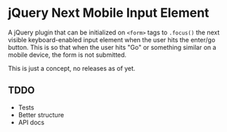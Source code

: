 # jQuery Next Mobile Input Element

A jQuery plugin that can be initialized on `<form>` tags to `.focus()` the next visible keyboard-enabled input element when the user hits the enter/go button. This is so that when the user hits "Go" or something similar on a mobile device, the form is not submitted.

This is just a concept, no releases as of yet.

## TDDO

- Tests
- Better structure
- API docs
